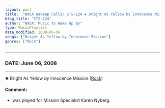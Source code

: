 ```yaml
---
layout: post
title:  "NASA Wakeup Calls: STS-124 ✺ Bright As Yellow by Innocence Mission ✵ June 06, 2008"
blog_title: "STS-124"
author: "NASA: Music to Wake Up By"
type: MusicPlaylist
date_modified: 2008-06-06
songs: ["Bright As Yellow by Innocence Mission"]
genres: ["Rock"]
---
```


----
### DATE: June 06, 2008
----
✺ Bright As Yellow *by* Innocence Mission ([Rock](https://www.discogs.com/genre/Rock)) <a target="blank_" href="https://www.discogs.com/The-Innocence-Mission-Bright-As-Yellow/master/609435">
    <i class="fas fa-compact-disc"
       title="Discogs entry for this song"
       alt="Discogs entry for this song"
       style="font-size: 1.1em;"></i></a>
    

#### Comment:
* was played for Mission Specialist Karen Nyberg.



<br/>
<center>
	<a target="_blank"
	   href="https://twitter.com/intent/tweet?hashtags=Space,NASA,Playlist,NASAWakeupCalls,SpaceProgram&text=🚀 {{ page.author}}, '{{ page.songs.first }}' {{ page.title }}, {{ site.url }}{{ page.url }}&via=nasawakeupcalls"><i class="fab fa-twitter" title="Tweet this page" alt="Tweet this page" style="font-size: 1.3em;"></i></a>
	&nbsp; 	<i class="fas fa-user-astronaut" style="font-size: 1.5em;"></i> &nbsp;
    <a id="custom_amazon_link"
       type="amzn" search="#"
       category="popular music">
    <i class="fab fa-amazon" style="font-size: 1.3em;"></i></a>
</center>

<!-- Randomly resolve an individual entry from a song array -->
<script src="/assets/javascript/seedrandom.min.js"></script>
<script>
  var wake_me_up = ["Bright As Yellow by Innocence Mission"];
  var prng = new Math.seedrandom();
  function randomSong() {
    song = wake_me_up[Math.floor(Math.random() * wake_me_up.length)];
    var amazon_link = document.getElementById("custom_amazon_link");
    amazon_link.setAttribute("search", song);
  }
  window.onload = randomSong();
</script>
